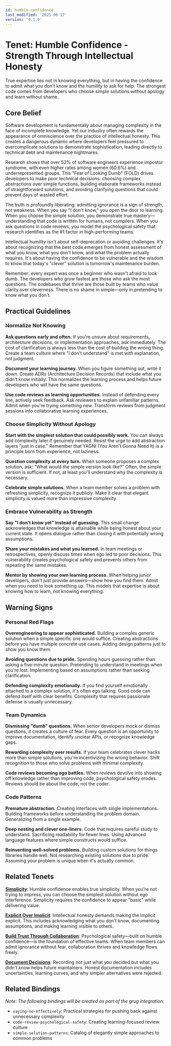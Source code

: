 ```yaml
---
id: humble-confidence
last_modified: '2025-06-17'
version: '0.1.0'
---
```

# Tenet: Humble Confidence - Strength Through Intellectual Honesty

True expertise lies not in knowing everything, but in having the confidence to admit what you don't know and the humility to ask for help. The strongest code comes from developers who choose simple solutions without apology and learn without shame.

## Core Belief

Software development is fundamentally about managing complexity in the face of incomplete knowledge. Yet our industry often rewards the appearance of omniscience over the practice of intellectual honesty. This creates a dangerous dynamic where developers feel pressured to overcomplicate solutions to demonstrate sophistication, leading directly to technical debt and maintenance nightmares.

Research shows that over 52% of software engineers experience impostor syndrome, with even higher rates among women (60.6%) and underrepresented groups. This "Fear of Looking Dumb" (FOLD) drives developers to make poor technical decisions: choosing complex abstractions over simple functions, building elaborate frameworks instead of straightforward solutions, and avoiding clarifying questions that could prevent days of wasted effort.

The truth is profoundly liberating: admitting ignorance is a sign of strength, not weakness. When you say "I don't know," you open the door to learning. When you choose the simple solution, you demonstrate true mastery—understanding that code is written for humans, not compilers. When you ask questions in code reviews, you model the psychological safety that research identifies as the #1 factor in high-performing teams.

Intellectual humility isn't about self-deprecation or avoiding challenges. It's about recognizing that the best code emerges from honest assessment of what you know, what you don't know, and what the problem actually requires. It's about having the confidence to be vulnerable and the wisdom to know that today's "clever" solution is tomorrow's maintenance burden.

Remember: every expert was once a beginner who wasn't afraid to look dumb. The developers who grow fastest are those who ask the most questions. The codebases that thrive are those built by teams who value clarity over cleverness. There is no shame in simple—only in pretending to know what you don't.

## Practical Guidelines

### Normalize Not Knowing

**Ask questions early and often.** If you're unsure about requirements, architecture decisions, or implementation approaches, ask immediately. The cost of clarification is always less than the cost of building the wrong thing. Create a team culture where "I don't understand" is met with explanation, not judgment.

**Document your learning journey.** When you figure something out, write it down. Create ADRs (Architecture Decision Records) that include what you didn't know initially. This normalizes the learning process and helps future developers who will have the same questions.

**Use code reviews as learning opportunities.** Instead of defending every line, actively seek feedback. Ask reviewers to explain unfamiliar patterns. Admit when you're trying something new. Transform reviews from judgment sessions into collaborative learning experiences.

### Choose Simplicity Without Apology

**Start with the simplest solution that could possibly work.** You can always add complexity later if genuinely needed. Resist the urge to add abstraction layers "just in case." Remember that YAGNI (You Aren't Gonna Need It) is a principle born from experience, not laziness.

**Question complexity at every turn.** When someone proposes a complex solution, ask: "What would the simple version look like?" Often, the simple version is sufficient. If not, at least you'll understand why the complexity is necessary.

**Celebrate simple solutions.** When a team member solves a problem with refreshing simplicity, recognize it publicly. Make it clear that elegant simplicity is valued more than impressive complexity.

### Embrace Vulnerability as Strength

**Say "I don't know yet" instead of guessing.** This small change acknowledges that knowledge is attainable while being honest about your current state. It opens dialogue rather than closing it with potentially wrong assumptions.

**Share your mistakes and what you learned.** In team meetings or retrospectives, openly discuss times when ego led to poor decisions. This vulnerability creates psychological safety and prevents others from repeating the same mistakes.

**Mentor by showing your own learning process.** When helping junior developers, don't just provide answers—show how you find them. Admit when you need to look something up. This models that expertise is about knowing how to learn, not knowing everything.

## Warning Signs

### Personal Red Flags

**Overengineering to appear sophisticated.** Building a complex generic solution when a simple specific one would suffice. Creating abstractions before you have multiple concrete use cases. Adding design patterns just to show you know them.

**Avoiding questions due to pride.** Spending hours guessing rather than asking a five-minute question. Pretending to understand in meetings when you're lost. Implementing based on assumptions rather than seeking clarification.

**Defending complexity emotionally.** If you find yourself emotionally attached to a complex solution, it's often ego talking. Good code can defend itself with clear benefits. Complexity that requires passionate defense is usually unnecessary.

### Team Dynamics

**Dismissing "dumb" questions.** When senior developers mock or dismiss questions, it creates a culture of fear. Every question is an opportunity to improve documentation, identify unclear APIs, or recognize knowledge gaps.

**Rewarding complexity over results.** If your team celebrates clever hacks more than simple solutions, you're incentivizing the wrong behavior. Shift recognition to those who solve problems with minimal complexity.

**Code reviews becoming ego battles.** When reviews devolve into showing off knowledge rather than improving code, psychological safety erodes. Reviews should be about the code, not the coder.

### Code Patterns

**Premature abstraction.** Creating interfaces with single implementations. Building frameworks before understanding the problem domain. Generalizing from a single example.

**Deep nesting and clever one-liners.** Code that requires careful study to understand. Sacrificing readability for fewer lines. Using advanced language features where simple constructs would suffice.

**Reinventing well-solved problems.** Building custom solutions for things libraries handle well. Not researching existing solutions due to pride. Assuming your problem is unique when it's actually common.

## Related Tenets

[**Simplicity**](simplicity.md): Humble confidence enables true simplicity. When you're not trying to impress, you can choose the simplest solution without ego interference. Simplicity requires the confidence to appear "basic" while delivering value.

[**Explicit Over Implicit**](explicit-over-implicit.md): Intellectual honesty demands making the implicit explicit. This includes acknowledging what you don't know, documenting assumptions, and making learning visible to others.

[**Build Trust Through Collaboration**](build-trust-through-collaboration.md): Psychological safety—built on humble confidence—is the foundation of effective teams. When team members can admit ignorance without fear, collaboration thrives and knowledge flows freely.

[**Document Decisions**](document-decisions.md): Recording not just what you decided but what you didn't know helps future maintainers. Honest documentation includes uncertainties, learning curves, and why simpler alternatives were rejected.

## Related Bindings

*Note: The following bindings will be created as part of the grug integration:*
- `saying-no-effectively`: Practical strategies for pushing back against unnecessary complexity
- `code-review-psychological-safety`: Creating learning-focused review culture
- `simple-solution-patterns`: Catalog of elegantly simple approaches to common problems
